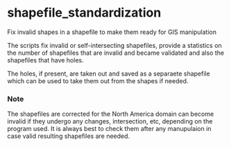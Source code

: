 # shapefile_standardization
Fix invalid shapes in a shapefile to make them ready for GIS manipulation

The scripts fix invalid or self-intersecting shapefiles, provide a statistics on the number of shapefiles that are invalid and became validated and also the shapefiles that have holes.

The holes, if present, are taken out and saved as a separaete shapefile which can be used to take them out from the shapes if needed.


### Note

The shapefiles are corrected for the North America domain can become invalid if they undergo any changes, intersection, etc, depending on the program used. It is always best to check them after any manupulaion in case valid resulting shapefiles are needed.

